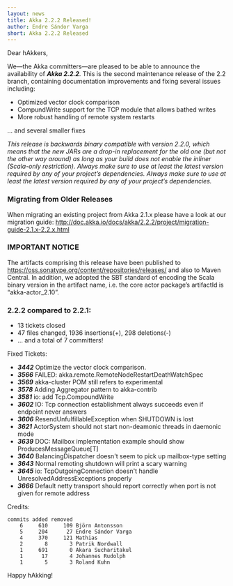 ```yaml
---
layout: news
title: Akka 2.2.2 Released!
author: Endre Sándor Varga
short: Akka 2.2.2 Released
---
```


Dear hAkkers,

We—the Akka committers—are pleased to be able to announce the availability of ***Akka 2.2.2***. This is the second maintenance release of the 2.2 branch, containing documentation improvements and fixing several issues including:

 * Optimized vector clock comparison
 * CompundWrite support for the TCP module that allows bathed writes
 * More robust handling of remote system restarts

 ... and several smaller fixes
 
 *This release is backwards binary compatible with version 2.2.0, which means that the new JARs are a drop-in replacement for the old one (but not the other way around) as long as your build does not enable the inliner (Scala-only restriction). Always make sure to use at least the latest version required by any of your project’s dependencies. Always make sure to use at least the latest version required by any of your project’s dependencies.*
 
### Migrating from Older Releases

When migrating an existing project from Akka 2.1.x please have a look at our migration guide:
http://doc.akka.io/docs/akka/2.2.2/project/migration-guide-2.1.x-2.2.x.html

### IMPORTANT NOTICE

The artifacts comprising this release have been published to https://oss.sonatype.org/content/repositories/releases/ and also to Maven Central. In addition, we adopted the SBT standard of encoding the Scala binary version in the artifact name, i.e. the core actor package’s artifactId is “akka-actor_2.10”.

### 2.2.2 compared to 2.2.1:

 * 13 tickets closed
 * 47 files changed, 1936 insertions(+), 298 deletions(-)
 * ... and a total of 7 committers!

Fixed Tickets:

 * ***3442***  Optimize the vector clock comparison.
 * ***3566***  FAILED: akka.remote.RemoteNodeRestartDeathWatchSpec
 * ***3569***  akka-cluster POM still refers to experimental
 * ***3578***  Adding Aggregator pattern to akka-contrib
 * ***3581***  io: add Tcp.CompoundWrite
 * ***3602***  IO: Tcp connection establishment always succeeds even if endpoint never answers
 * ***3606***  ResendUnfulfillableException when SHUTDOWN is lost
 * ***3621***  ActorSystem should not start non-deamonic threads in daemonic mode
 * ***3639***  DOC: Mailbox implementation example should show ProducesMessageQueue[T]
 * ***3640***  BalancingDispatcher doesn't seem to pick up mailbox-type setting
 * ***3643***  Normal remoting shutdown will print a scary warning
 * ***3645***  io: TcpOutgoingConnection doesn't handle UnresolvedAddressExceptions properly
 * ***3666***  Default netty transport should report correctly when port is not given for remote address

Credits:

    commits added removed
        6     610     109 Björn Antonsson
        5     204      27 Endre Sándor Varga
        4     370     121 Mathias
        2       8       3 Patrik Nordwall
        1     691       0 Akara Sucharitakul
        1      17       4 Johannes Rudolph
        1       5       3 Roland Kuhn

Happy hAkking!
